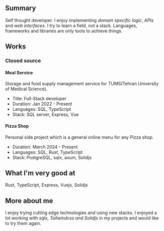 ## Summary

Self thought developer. I enjoy implementing _domain specific logic_,
_APIs_ and _web interfaces_.
I try to learn a field, not a stack. Languages, frameworks and
libraries are only tools to achieve things.

## Works

### Closed source

#### Meal Service

Storage and food supply management service for
TUMS(Tehran University of Medical Science).

- Title: Full-Stack developer
- Duration: Jan 2022 - Present
- Languages: SQL, TypeScript
- Stack: SQL server, Express, Vue

#### Pizza Shop

Personal side project which is a general online menu for any Pizza shop.

- Duration: March 2024 - Present
- Languages: SQL, Rust, TypeScript
- Stack: PostgreSQL, sqlx, axum, Solidjs

## What I'm very good at

Rust, TypeScript, Express, Vuejs, Solidjs

## More about me

I enjoy trying cutting edge technologies and using new stacks. I enjoyed
a lot working with _sqlx, Tailwindcss and Solidjs_ in my projects and
would like to try them again.

